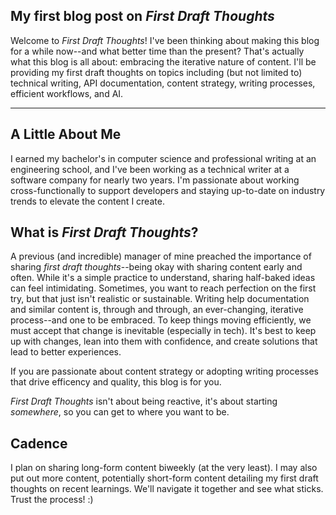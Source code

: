 ## My first blog post on *First Draft Thoughts*

Welcome to *First Draft Thoughts*! I've been thinking about making this blog for a while now--and what better time than the present? That's actually what this blog is all about: embracing the iterative nature of content. I'll be providing my first draft thoughts on topics including (but not limited to) technical writing, API documentation, content strategy, writing processes, efficient workflows, and AI.

---

## A Little About Me

I earned my bachelor's in computer science and professional writing at an engineering school, and I've been working as a technical writer at a software company for nearly two years. I'm passionate about working cross-functionally to support developers and staying up-to-date on industry trends to elevate the content I create. 

## What is *First Draft Thoughts*?

A previous (and incredible) manager of mine preached the importance of sharing *first draft thoughts*--being okay with sharing content early and often. While it's a simple practice to understand, sharing half-baked ideas can feel intimidating. Sometimes, you want to reach perfection on the first try, but that just isn't realistic or sustainable. Writing help documentation and similar content is, through and through, an ever-changing, iterative process--and one to be embraced. To keep things moving efficiently, we must accept that change is inevitable (especially in tech). It's best to keep up with changes, lean into them with confidence, and create solutions that lead to better experiences.

If you are passionate about content strategy or adopting writing processes that drive efficency and quality, this blog is for you.  

*First Draft Thoughts* isn't about being reactive, it's about starting *somewhere*, so you can get to where you want to be.

## Cadence

I plan on sharing long-form content biweekly (at the very least). I may also put out more content, potentially short-form content detailing my first draft thoughts on recent learnings. We'll navigate it together and see what sticks. Trust the process! :)

 


